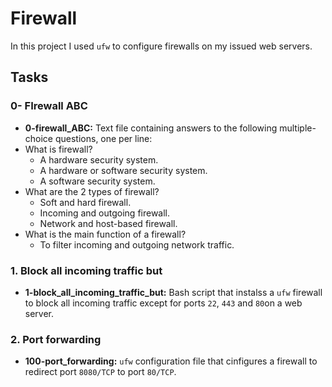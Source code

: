 # Firewall

In this project I used `ufw` to configure firewalls on my issued web servers.

## Tasks

### 0- FIrewall ABC

- **0-firewall_ABC:** Text file containing answers to the following multiple-choice questions, one per line:
 - What is firewall?
   - A hardware security system.
   - A hardware or software security system.
   - A software security system.
  - What are the 2 types of firewall?
    - Soft and hard firewall.
    - Incoming and outgoing firewall.
    - Network and host-based firewall.
  - What is the main function of a firewall?
    - To filter incoming and outgoing network traffic.

###  1. Block all incoming traffic but

- **1-block_all_incoming_traffic_but:** Bash script that instalss a `ufw` firewall to block all incoming traffic except for ports `22`, `443` and `80`on a web server.

### 2. Port forwarding

- **100-port_forwarding:** `ufw` configuration file that cinfigures a firewall to redirect port `8080/TCP` to port `80/TCP`.

